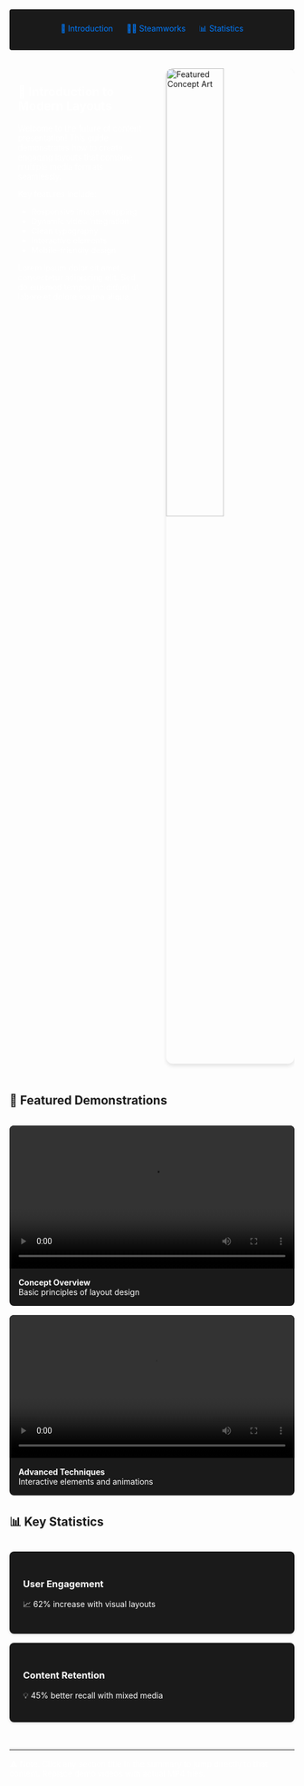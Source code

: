 <!-- Summary Section with Navigation -->
<div style="background:rgb(26, 26, 26); padding: 1.5rem; margin-bottom: 2rem; border-radius: 4px; text-align: center;">
<a href="#introduction" style="color: #007bff; text-decoration: none; margin: 0 10px;">🌟 Introduction</a>
<a href="#code" style="color: #007bff; text-decoration: none; margin: 0 10px;">👨‍💻 Steamworks</a>
<a href="#stats" style="color: #007bff; text-decoration: none; margin: 0 10px;">📊 Statistics</a>
</div>

<!-- Main Content with Anchor -->
<div id="introduction" style="overflow: auto; margin: 2rem 0;">
<img src="https://picsum.photos/600/400" 
     alt="Featured Concept Art" 
     style="float: right; 
            margin: 0 0 20px 20px;
            width: 45%; 
            height: auto;
            border-radius: 12px;
            box-shadow: 0 4px 6px rgba(0,0,0,0.1);
            shape-outside: ellipse(40% 50% at 60% 50%);">

<div style="margin-right: 50%; padding: 0 15px; color: #fff;">
<h2>🌟 Introduction to Modern Layouts</h2>

Welcome to the future of content presentation! This guide demonstrates how to create engaging layouts that combine multiple media formats seamlessly. 

Key features include:
- Responsive image wrapping
- Dynamic video integration
- Clean typography
- Interactive elements
- Mobile-friendly design

Lorem ipsum dolor sit amet, consectetur adipiscing elit. Sed do eiusmod tempor incididunt ut labore et dolore magna aliqua.
</div>
</div>

<!-- Video Gallery with Anchor -->
<div id="demos">
<h2>🎥 Featured Demonstrations</h2>

<div style="display: flex; gap: 1rem; flex-wrap: wrap; margin: 2rem 0;">
  <div style="flex: 1 1 48%; min-width: 300px; border-radius: 8px; overflow: hidden; background: rgb(26, 26, 26);">
    <video controls style="width: 100%; height: auto;">
      <source src="demo-1.mp4" type="video/mp4">
    </video>
    <div style="padding: 1rem; color: #fff;">
      <strong>Concept Overview</strong><br>
      Basic principles of layout design
    </div>
  </div>

  <div style="flex: 1 1 48%; min-width: 300px; border-radius: 8px; overflow: hidden; background: rgb(26, 26, 26);">
    <video controls style="width: 100%; height: auto;">
      <source src="demo-2.mp4" type="video/mp4">
    </video>
    <div style="padding: 1rem; color: #fff;">
      <strong>Advanced Techniques</strong><br>
      Interactive elements and animations
    </div>
  </div>
</div>
</div>

<!-- Data Section with Anchor -->
<div id="stats">
<h2>📊 Key Statistics</h2>

<div style="display: grid; grid-template-columns: repeat(auto-fit, minmax(250px, 1fr)); gap: 1rem; margin: 2rem 0;">
  <div style="background: rgb(26, 26, 26); padding: 1.5rem; border-radius: 8px; box-shadow: 0 2px 4px rgba(0,0,0,0.1); color: #fff;">
    <h3>User Engagement</h3>
    <p>📈 62% increase with visual layouts</p>
  </div>
  <div style="background: rgb(26, 26, 26); padding: 1.5rem; border-radius: 8px; box-shadow: 0 2px 4px rgba(0,0,0,0.1); color: #fff;">
    <h3>Content Retention</h3>
    <p>💡 45% better recall with mixed media</p>
  </div>
</div>
</div>

<!-- Footer -->
<div style="border-top: 1px solid rgb(26, 26, 26); margin-top: 3rem; padding-top: 1rem; color: #fff;">
⚠️ Note: Click any section title in the summary to jump directly to that content. Replace demo videos with actual MP4 files.
</div>